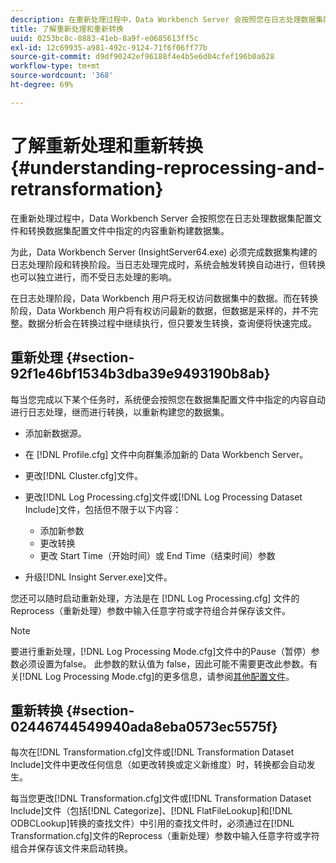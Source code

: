 ```yaml
---
description: 在重新处理过程中，Data Workbench Server 会按照您在日志处理数据集配置文件和转换数据集配置文件中指定的内容重新构建数据集。
title: 了解重新处理和重新转换
uuid: 0253bc8c-8883-41eb-8a9f-e0685613ff5c
exl-id: 12c69935-a981-492c-9124-71f6f06ff77b
source-git-commit: d9df90242ef96188f4e4b5e6d04cfef196b0a628
workflow-type: tm+mt
source-wordcount: '368'
ht-degree: 69%

---
```


# 了解重新处理和重新转换{#understanding-reprocessing-and-retransformation}

在重新处理过程中，Data Workbench Server 会按照您在日志处理数据集配置文件和转换数据集配置文件中指定的内容重新构建数据集。

为此，Data Workbench Server (InsightServer64.exe) 必须完成数据集构建的日志处理阶段和转换阶段。当日志处理完成时，系统会触发转换自动进行，但转换也可以独立进行，而不受日志处理的影响。

在日志处理阶段，Data Workbench 用户将无权访问数据集中的数据。而在转换阶段，Data Workbench 用户将有权访问最新的数据，但数据是采样的，并不完整。数据分析会在转换过程中继续执行，但只要发生转换，查询便将快速完成。

## 重新处理 {#section-92f1e46bf1534b3dba39e9493190b8ab}

每当您完成以下某个任务时，系统便会按照您在数据集配置文件中指定的内容自动进行日志处理，继而进行转换，以重新构建您的数据集。

* 添加新数据源。
* 在 [!DNL Profile.cfg] 文件中向群集添加新的 Data Workbench Server。
* 更改[!DNL Cluster.cfg]文件。
* 更改[!DNL Log Processing.cfg]文件或[!DNL Log Processing Dataset Include]文件，包括但不限于以下内容：

   * 添加新参数
   * 更改转换
   * 更改 Start Time（开始时间）或 End Time（结束时间）参数

* 升级[!DNL Insight Server.exe]文件。

您还可以随时启动重新处理，方法是在 [!DNL Log Processing.cfg] 文件的 Reprocess（重新处理）参数中输入任意字符或字符组合并保存该文件。

>[!NOTE]
>
>要进行重新处理，[!DNL Log Processing Mode.cfg]文件中的Pause（暂停）参数必须设置为false。 此参数的默认值为 false，因此可能不需要更改此参数。有关[!DNL Log Processing Mode.cfg]的更多信息，请参阅[其他配置文件](/help/home/c-dataset-const-proc/c-add-config-files/c-add-config-files.md)。

## 重新转换 {#section-02446744549940ada8eba0573ec5575f}

每次在[!DNL Transformation.cfg]文件或[!DNL Transformation Dataset Include]文件中更改任何信息（如更改转换或定义新维度）时，转换都会自动发生。

每当您更改[!DNL Transformation.cfg]文件或[!DNL Transformation Dataset Include]文件（包括[!DNL Categorize]、[!DNL FlatFileLookup]和[!DNL ODBCLookup]转换的查找文件）中引用的查找文件时，必须通过在[!DNL Transformation.cfg]文件的Reprocess（重新处理）参数中输入任意字符或字符组合并保存该文件来启动转换。
